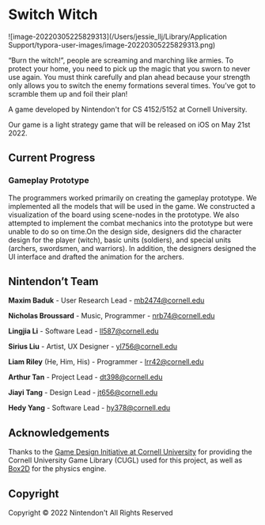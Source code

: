 # Switch Witch

![image-20220305225829313](/Users/jessie_llj/Library/Application Support/typora-user-images/image-20220305225829313.png)

“Burn the witch!”, people are screaming and marching like armies. To protect your home, you need to pick up the magic that you sworn to never use again. You must think carefully and plan ahead because your strength only allows you to switch the enemy formations several times. You’ve got to scramble them up and foil their plan! 

A game developed by Nintendon't for CS 4152/5152 at Cornell University.

Our game is a light strategy game that will be released on iOS on May 21st 2022.

## Current Progress

### Gameplay Prototype

The programmers worked primarily on creating the gameplay prototype. We implemented all the models that will be used in the game. We constructed a visualization of the board using scene-nodes in the prototype. We also attempted to implement the combat mechanics into the prototype but were unable to do so on time.On the design side, designers did the character design for the player (witch), basic units (soldiers), and special units (archers, swordsmen, and warriors). In addition, the designers designed the UI interface and drafted the animation for the archers.

## **Nintendon’t** Team

**Maxim Baduk** - User Research Lead - mb2474@cornell.edu

**Nicholas Broussard** - Music, Programmer - [nrb74@cornell.edu](mailto:nrb74@cornell.edu)

**Lingjia Li** - Software Lead - [ll587@cornell.edu](mailto:ll587@cornell.edu)

**Sirius Liu** - Artist, UX Designer - [yl756@cornell.edu](mailto:yl756@cornell.edu)

**Liam Riley** (He, Him, His) - Programmer - [lrr42@cornell.edu](mailto:lrr42@cornell.edu)

**Arthur Tan** - Project Lead - [dt398@cornell.edu](mailto:dt398@cornell.edu)

**Jiayi Tang** - Design Lead - [jt656@cornell.edu](mailto:jt656@cornell.edu)

**Hedy Yang** - Software Lead - [hy378@cornell.edu](mailto:hy378@cornell.edu)

## Acknowledgements

Thanks to the [Game Design Initiative at Cornell University](https://gdiac.cis.cornell.edu/) for providing the Cornell University Game Library (CUGL) used for this project, as well as [Box2D](https://box2d.org/) for the physics engine.

## Copyright

Copyright © 2022 Nintendon't
All Rights Reserved
